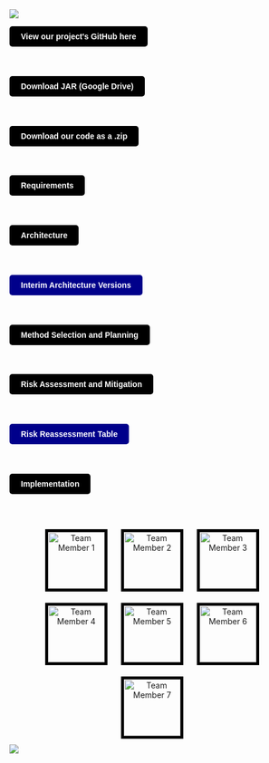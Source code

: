 <img src="https://lukehcjackson.github.io/HeslingtonHustleG15/docs/hh-bg2.png" style="width = 100vw height = 100vh z-index=-1">


<a href="https://github.com/TsvetaIvanova/HesHus" style="background-color: black; color: white; padding: 10px 20px; text-decoration: none; border-radius: 5px; font-family: sans-serif; font-weight: bold; display: inline-block; margin-bottom: 1cm;">View our project's GitHub here</a>

<a href="https://drive.google.com/file/d/1uWFpuNFwbp2wkDN4zGPN6JxYuojb1q_F/view" style="background-color: black; color: white; padding: 10px 20px; text-decoration: none; border-radius: 5px; font-family: sans-serif; font-weight: bold; display: inline-block; margin-bottom: 1cm;">Download JAR (Google Drive)</a>

<a href="https://lukehcjackson.github.io/HeslingtonHustleG15/docs/HesHus-new-main-5.zip" style="background-color: black; color: white; padding: 10px 20px; text-decoration: none; border-radius: 5px; font-family: sans-serif; font-weight: bold; display: inline-block; margin-bottom: 1cm;">Download our code as a .zip</a>

<a href="https://lukehcjackson.github.io/HeslingtonHustleG15/docs/Req1.pdf" style="background-color: black; color: white; padding: 10px 20px; text-decoration: none; border-radius: 5px; font-family: sans-serif; font-weight: bold; display: inline-block; margin-bottom: 1cm;">Requirements</a>

<a href="https://lukehcjackson.github.io/HeslingtonHustleG15/docs/Arch1.pdf" style="background-color: black; color: white; padding: 10px 20px; text-decoration: none; border-radius: 5px; font-family: sans-serif; font-weight: bold; display: inline-block; margin-bottom: 1cm;">Architecture</a>

<a href="https://lukehcjackson.github.io/HeslingtonHustleG15/docs/ArchitecturePreviousVersions.pdf" style="background-color: darkblue; color: white; padding: 10px 20px; text-decoration: none; border-radius: 5px; font-family: sans-serif; font-weight: bold; display: inline-block; margin-bottom: 1cm;">Interim Architecture Versions</a>

<a href="https://lukehcjackson.github.io/HeslingtonHustleG15/docs/Plan1.pdf" style="background-color: black; color: white; padding: 10px 20px; text-decoration: none; border-radius: 5px; font-family: sans-serif; font-weight: bold; display: inline-block; margin-bottom: 1cm;;">Method Selection and Planning</a>

<a href="https://lukehcjackson.github.io/HeslingtonHustleG15/docs/Risk1.pdf" style="background-color: black; color: white; padding: 10px 20px; text-decoration: none; border-radius: 5px; font-family: sans-serif; font-weight: bold; display: inline-block; margin-bottom: 1cm;">Risk Assessment and Mitigation</a>

<a href="https://lukehcjackson.github.io/HeslingtonHustleG15/docs/RiskReassessment.jpg" style="background-color: darkblue; color: white; padding: 10px 20px; text-decoration: none; border-radius: 5px; font-family: sans-serif; font-weight: bold; display: inline-block; margin-bottom: 1cm;">Risk Reassessment Table</a>

<a href="https://lukehcjackson.github.io/HeslingtonHustleG15/docs/Impl1.pdf" style="background-color: black; color: white; padding: 10px 20px; text-decoration: none; border-radius: 5px; font-family: sans-serif; font-weight: bold; display: inline-block; margin-bottom: 1cm;">Implementation</a>


<div style="text-align: center;">
    <img src="https://lukehcjackson.github.io/HeslingtonHustleG15/docs/tsveta.jpg" alt="Team Member 1" style="margin: 10px; border: 5px solid black; width: 100px;">
    <img src="https://lukehcjackson.github.io/HeslingtonHustleG15/docs/adamjpg.jpg" alt="Team Member 2" style="margin: 10px; border: 5px solid black; width: 100px;">
    <img src="https://lukehcjackson.github.io/HeslingtonHustleG15/docs/luke.jpg" alt="Team Member 3" style="margin: 10px; border: 5px solid black; width: 100px;">
    <img src="https://lukehcjackson.github.io/HeslingtonHustleG15/docs/luca.jpg" alt="Team Member 4" style="margin: 10px; border: 5px solid black; width: 100px;">
    <img src="https://lukehcjackson.github.io/HeslingtonHustleG15/docs/april.jpg" alt="Team Member 5" style="margin: 10px; border: 5px solid black; width: 100px;">
    <img src="https://lukehcjackson.github.io/HeslingtonHustleG15/docs/ollie.jpg" alt="Team Member 6" style="margin: 10px; border: 5px solid black; width: 100px;">
    <img src="https://lukehcjackson.github.io/HeslingtonHustleG15/docs/chris.jpg" alt="Team Member 7" style="margin: 10px; border: 5px solid black; width: 100px;">
</div>

<img src="https://lukehcjackson.github.io/HeslingtonHustleG15/docs/heshus-background.png" style="width = 100vw height = 100vh z-index=-1">
